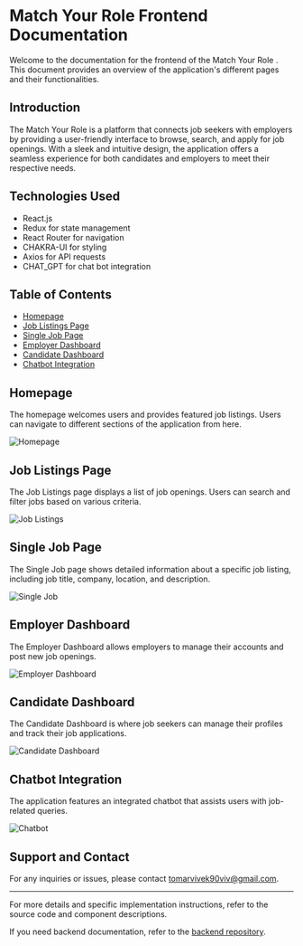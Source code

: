 # Match Your Role Frontend Documentation

Welcome to the documentation for the frontend of the Match Your Role . This document provides an overview of the application's different pages and their functionalities.

## Introduction

The Match Your Role  is a platform that connects job seekers with employers by providing a user-friendly interface to browse, search, and apply for job openings. With a sleek and intuitive design, the application offers a seamless experience for both candidates and employers to meet their respective needs.

## Technologies Used
- React.js
- Redux for state management
- React Router for navigation
- CHAKRA-UI for styling
- Axios for API requests
- CHAT_GPT for chat bot integration


## Table of Contents

- [Homepage](#homepage)
- [Job Listings Page](#job-listings-page)
- [Single Job Page](#single-job-page)
- [Employer Dashboard](#employer-dashboard)
- [Candidate Dashboard](#candidate-dashboard)
- [Chatbot Integration](#chatbot-integration)

## Homepage

The homepage welcomes users and provides featured job listings. Users can navigate to different sections of the application from here.

![Homepage](https://i.pinimg.com/750x/b0/05/01/b00501df4556da22f99992bd640e0553.jpg)

## Job Listings Page

The Job Listings page displays a list of job openings. Users can search and filter jobs based on various criteria.

![Job Listings](https://i.pinimg.com/750x/99/5c/8d/995c8dfc4cc6272d6ca6b851b60f3d76.jpg)

## Single Job Page

The Single Job page shows detailed information about a specific job listing, including job title, company, location, and description.

![Single Job](https://i.pinimg.com/750x/a4/36/3e/a4363e832ac615b65ec82c17596d4466.jpg)

## Employer Dashboard

The Employer Dashboard allows employers to manage their accounts and post new job openings.

![Employer Dashboard](https://i.pinimg.com/750x/dd/98/c4/dd98c4546f83d0f38a7fe39fa5632380.jpg)

## Candidate Dashboard

The Candidate Dashboard is where job seekers can manage their profiles and track their job applications.

![Candidate Dashboard](https://i.pinimg.com/750x/54/2b/b5/542bb5cb723720692073aee7dec88376.jpg)

## Chatbot Integration

The application features an integrated chatbot that assists users with job-related queries.

![Chatbot](https://i.pinimg.com/750x/8d/c9/23/8dc923c0f372e1a3a5d6e3489c763232.jpg)



## Support and Contact

For any inquiries or issues, please contact [tomarvivek90viv@gmail.com]().

---

For more details and specific implementation instructions, refer to the source code and component descriptions.

If you need backend documentation, refer to the [backend repository](https://github.com/VivekTomar03/Job-Listing-backend).
